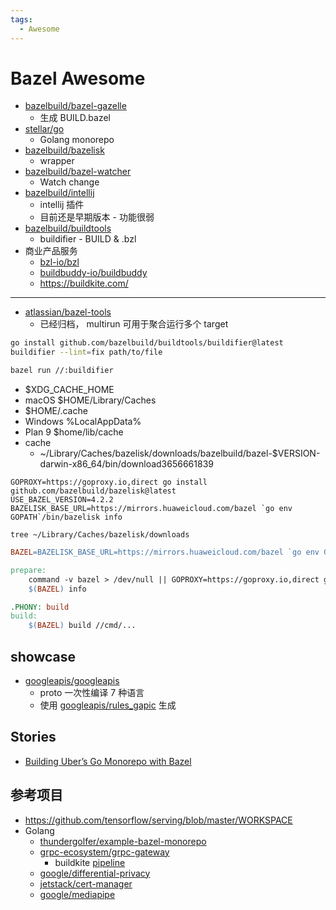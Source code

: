 ```yaml
---
tags:
  - Awesome
---
```


# Bazel Awesome

- [bazelbuild/bazel-gazelle](https://github.com/bazelbuild/bazel-gazelle)
  - 生成 BUILD.bazel
- [stellar/go](https://github.com/stellar/go)
  - Golang monorepo
- [bazelbuild/bazelisk](https://github.com/bazelbuild/bazelisk)
  - wrapper
- [bazelbuild/bazel-watcher](https://github.com/bazelbuild/bazel-watcher)
  - Watch change
- [bazelbuild/intellij](https://github.com/bazelbuild/intellij)
  - intellij 插件
  - 目前还是早期版本 - 功能很弱
- [bazelbuild/buildtools](https://github.com/bazelbuild/buildtools)
  - buildifier - BUILD & .bzl
- 商业产品服务
  - [bzl-io/bzl](https://github.com/bzl-io/bzl)
  - [buildbuddy-io/buildbuddy](https://github.com/buildbuddy-io/buildbuddy)
  - https://buildkite.com/

---

- [atlassian/bazel-tools](https://github.com/atlassian/bazel-tools)
  - 已经归档， multirun 可用于聚合运行多个 target

```bash
go install github.com/bazelbuild/buildtools/buildifier@latest
buildifier --lint=fix path/to/file
```

```bash
bazel run //:buildifier
```

- $XDG_CACHE_HOME
- macOS $HOME/Library/Caches
- $HOME/.cache
- Windows %LocalAppData%
- Plan 9 $home/lib/cache
- cache
  - ~/Library/Caches/bazelisk/downloads/bazelbuild/bazel-$VERSION-darwin-x86_64/bin/download3656661839

```basj
GOPROXY=https://goproxy.io,direct go install github.com/bazelbuild/bazelisk@latest
USE_BAZEL_VERSION=4.2.2 BAZELISK_BASE_URL=https://mirrors.huaweicloud.com/bazel `go env GOPATH`/bin/bazelisk info

tree ~/Library/Caches/bazelisk/downloads
```

```makefile title="Makefile"
BAZEL=BAZELISK_BASE_URL=https://mirrors.huaweicloud.com/bazel `go env GOPATH`/bin/bazelisk

prepare:
	command -v bazel > /dev/null || GOPROXY=https://goproxy.io,direct go install github.com/bazelbuild/bazelisk@latest
	$(BAZEL) info

.PHONY: build
build:
	$(BAZEL) build //cmd/...
```

## showcase

- [googleapis/googleapis](https://github.com/googleapis/googleapis)
  - proto 一次性编译 7 种语言
  - 使用 [googleapis/rules_gapic](https://github.com/googleapis/rules_gapic) 生成

## Stories

- [Building Uber’s Go Monorepo with Bazel](https://eng.uber.com/go-monorepo-bazel/)

## 参考项目

- https://github.com/tensorflow/serving/blob/master/WORKSPACE
- Golang
  - [thundergolfer/example-bazel-monorepo](https://github.com/thundergolfer/example-bazel-monorepo)
  - [grpc-ecosystem/grpc-gateway](https://github.com/grpc-ecosystem/grpc-gateway)
    - buildkite [pipeline](https://buildkite.com/bazel/grpc-ecosystem-grpc-gateway)
  - [google/differential-privacy](https://github.com/google/differential-privacy)
  - [jetstack/cert-manager](https://github.com/jetstack/cert-manager)
  - [google/mediapipe](https://github.com/google/mediapipe)
